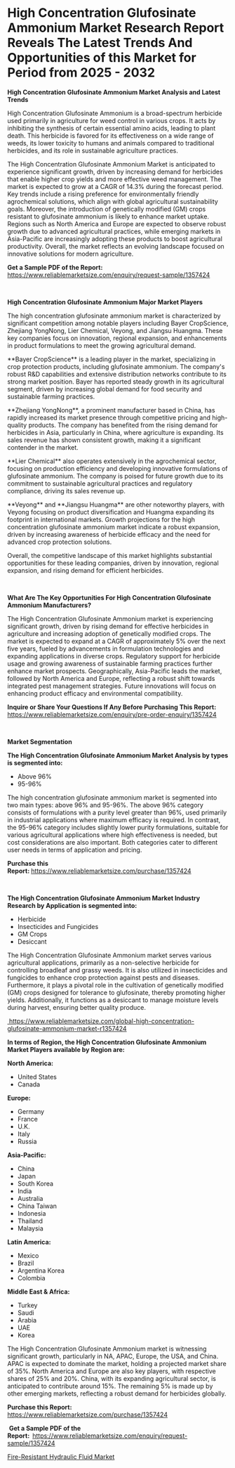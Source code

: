 <p><h1>High Concentration Glufosinate Ammonium Market Research Report Reveals The Latest Trends And Opportunities of this Market for Period from 2025 - 2032</h1></p><p><strong>High Concentration Glufosinate Ammonium Market Analysis and Latest Trends</strong></p>
<p><p>High Concentration Glufosinate Ammonium is a broad-spectrum herbicide used primarily in agriculture for weed control in various crops. It acts by inhibiting the synthesis of certain essential amino acids, leading to plant death. This herbicide is favored for its effectiveness on a wide range of weeds, its lower toxicity to humans and animals compared to traditional herbicides, and its role in sustainable agriculture practices.</p><p>The High Concentration Glufosinate Ammonium Market is anticipated to experience significant growth, driven by increasing demand for herbicides that enable higher crop yields and more effective weed management. The market is expected to grow at a CAGR of 14.3% during the forecast period. Key trends include a rising preference for environmentally friendly agrochemical solutions, which align with global agricultural sustainability goals. Moreover, the introduction of genetically modified (GM) crops resistant to glufosinate ammonium is likely to enhance market uptake. Regions such as North America and Europe are expected to observe robust growth due to advanced agricultural practices, while emerging markets in Asia-Pacific are increasingly adopting these products to boost agricultural productivity. Overall, the market reflects an evolving landscape focused on innovative solutions for modern agriculture.</p></p>
<p><strong>Get a Sample PDF of the Report:&nbsp;</strong> <a href="https://www.reliablemarketsize.com/enquiry/request-sample/1357424?utm_campaign=2213&utm_medium=2&utm_source=Github&utm_content=ia&utm_term=01022025&utm_id=high-concentration-glufosinate-ammonium">https://www.reliablemarketsize.com/enquiry/request-sample/1357424</a></p>
<p>&nbsp;</p>
<p><strong>High Concentration Glufosinate Ammonium Major Market Players</strong></p>
<p><p>The high concentration glufosinate ammonium market is characterized by significant competition among notable players including Bayer CropScience, Zhejiang YongNong, Lier Chemical, Veyong, and Jiangsu Huangma. These key companies focus on innovation, regional expansion, and enhancements in product formulations to meet the growing agricultural demand.</p><p>**Bayer CropScience** is a leading player in the market, specializing in crop protection products, including glufosinate ammonium. The company's robust R&D capabilities and extensive distribution networks contribute to its strong market position. Bayer has reported steady growth in its agricultural segment, driven by increasing global demand for food security and sustainable farming practices.</p><p>**Zhejiang YongNong**, a prominent manufacturer based in China, has rapidly increased its market presence through competitive pricing and high-quality products. The company has benefited from the rising demand for herbicides in Asia, particularly in China, where agriculture is expanding. Its sales revenue has shown consistent growth, making it a significant contender in the market.</p><p>**Lier Chemical** also operates extensively in the agrochemical sector, focusing on production efficiency and developing innovative formulations of glufosinate ammonium. The company is poised for future growth due to its commitment to sustainable agricultural practices and regulatory compliance, driving its sales revenue up.</p><p>**Veyong** and **Jiangsu Huangma** are other noteworthy players, with Veyong focusing on product diversification and Huangma expanding its footprint in international markets. Growth projections for the high concentration glufosinate ammonium market indicate a robust expansion, driven by increasing awareness of herbicide efficacy and the need for advanced crop protection solutions.</p><p>Overall, the competitive landscape of this market highlights substantial opportunities for these leading companies, driven by innovation, regional expansion, and rising demand for efficient herbicides.</p></p>
<p>&nbsp;</p>
<p><strong>What Are The Key Opportunities For High Concentration Glufosinate Ammonium Manufacturers?</strong></p>
<p><p>The High Concentration Glufosinate Ammonium market is experiencing significant growth, driven by rising demand for effective herbicides in agriculture and increasing adoption of genetically modified crops. The market is expected to expand at a CAGR of approximately 5% over the next five years, fueled by advancements in formulation technologies and expanding applications in diverse crops. Regulatory support for herbicide usage and growing awareness of sustainable farming practices further enhance market prospects. Geographically, Asia-Pacific leads the market, followed by North America and Europe, reflecting a robust shift towards integrated pest management strategies. Future innovations will focus on enhancing product efficacy and environmental compatibility.</p></p>
<p><strong>Inquire or Share Your Questions If Any Before Purchasing This Report:</strong> <a href="https://www.reliablemarketsize.com/enquiry/pre-order-enquiry/1357424?utm_campaign=2213&utm_medium=2&utm_source=Github&utm_content=ia&utm_term=01022025&utm_id=high-concentration-glufosinate-ammonium">https://www.reliablemarketsize.com/enquiry/pre-order-enquiry/1357424</a></p>
<p>&nbsp;</p>
<p><strong>Market Segmentation</strong></p>
<p><strong>The High Concentration Glufosinate Ammonium Market Analysis by types is segmented into:</strong></p>
<p><ul><li>Above 96%</li><li>95-96%</li></ul></p>
<p><p>The high concentration glufosinate ammonium market is segmented into two main types: above 96% and 95-96%. The above 96% category consists of formulations with a purity level greater than 96%, used primarily in industrial applications where maximum efficacy is required. In contrast, the 95-96% category includes slightly lower purity formulations, suitable for various agricultural applications where high effectiveness is needed, but cost considerations are also important. Both categories cater to different user needs in terms of application and pricing.</p></p>
<p><strong>Purchase this Report:&nbsp;</strong><a href="https://www.reliablemarketsize.com/purchase/1357424?utm_campaign=2213&utm_medium=2&utm_source=Github&utm_content=ia&utm_term=01022025&utm_id=high-concentration-glufosinate-ammonium">https://www.reliablemarketsize.com/purchase/1357424</a></p>
<p>&nbsp;</p>
<p><strong>The High Concentration Glufosinate Ammonium Market Industry Research by Application is segmented into:</strong></p>
<p><ul><li>Herbicide</li><li>Insecticides and Fungicides</li><li>GM Crops</li><li>Desiccant</li></ul></p>
<p><p>The High Concentration Glufosinate Ammonium market serves various agricultural applications, primarily as a non-selective herbicide for controlling broadleaf and grassy weeds. It is also utilized in insecticides and fungicides to enhance crop protection against pests and diseases. Furthermore, it plays a pivotal role in the cultivation of genetically modified (GM) crops designed for tolerance to glufosinate, thereby promoting higher yields. Additionally, it functions as a desiccant to manage moisture levels during harvest, ensuring better quality produce.</p></p>
<p><a href="https://www.reliablemarketsize.com/global-high-concentration-glufosinate-ammonium-market-r1357424?utm_campaign=2213&utm_medium=2&utm_source=Github&utm_content=ia&utm_term=01022025&utm_id=high-concentration-glufosinate-ammonium">&nbsp;https://www.reliablemarketsize.com/global-high-concentration-glufosinate-ammonium-market-r1357424</a></p>
<p><strong>In terms of Region, the High Concentration Glufosinate Ammonium Market Players available by Region are:</strong></p>
<p>
    <p> <strong> North America: </strong>
        <ul>
            <li>United States</li>
            <li>Canada</li>
        </ul>
        </p> 
    <p> <strong> Europe: </strong>
        <ul>
            <li>Germany</li>
            <li>France</li>
            <li>U.K.</li>
            <li>Italy</li>
            <li>Russia</li>
        </ul>
        </p> 
    <p> <strong> Asia-Pacific: </strong>
        <ul>
            <li>China</li>
            <li>Japan</li>
            <li>South Korea</li>
            <li>India</li>
            <li>Australia</li>
            <li>China Taiwan</li>
            <li>Indonesia</li>
            <li>Thailand</li>
            <li>Malaysia</li>
        </ul>
        </p> 
    <p> <strong> Latin America: </strong>
        <ul>
            <li>Mexico</li>
            <li>Brazil</li>
            <li>Argentina Korea</li>
            <li>Colombia</li>
        </ul>
        </p> 
    <p> <strong> Middle East & Africa: </strong>
        <ul>
            <li>Turkey</li>
            <li>Saudi</li>
            <li>Arabia</li>
            <li>UAE</li>
            <li>Korea</li>
        </ul>
    </p>
    </p>
<p><p>The High Concentration Glufosinate Ammonium market is witnessing significant growth, particularly in NA, APAC, Europe, the USA, and China. APAC is expected to dominate the market, holding a projected market share of 35%. North America and Europe are also key players, with respective shares of 25% and 20%. China, with its expanding agricultural sector, is anticipated to contribute around 15%. The remaining 5% is made up by other emerging markets, reflecting a robust demand for herbicides globally.</p></p>
<p><strong>Purchase this Report: </strong><a href="https://www.reliablemarketsize.com/purchase/1357424?utm_campaign=2213&utm_medium=2&utm_source=Github&utm_content=ia&utm_term=01022025&utm_id=high-concentration-glufosinate-ammonium">https://www.reliablemarketsize.com/purchase/1357424</a></p>
<p>&nbsp;<strong>Get a Sample PDF of the Report:&nbsp;&nbsp;</strong><a href="https://www.reliablemarketsize.com/enquiry/request-sample/1357424?utm_campaign=2213&utm_medium=2&utm_source=Github&utm_content=ia&utm_term=01022025&utm_id=high-concentration-glufosinate-ammonium">https://www.reliablemarketsize.com/enquiry/request-sample/1357424</a></p>
<p><strong></strong></p>
<p><p><a href="https://github.com/FahadAhmed223/Market-Research-Report-List-1/blob/main/fire-resistant-hydraulic-fluid-market.md?utm_campaign=2213&utm_medium=2&utm_source=Github&utm_content=ia&utm_term=01022025&utm_id=high-concentration-glufosinate-ammonium">Fire-Resistant Hydraulic Fluid Market</a></p></p>